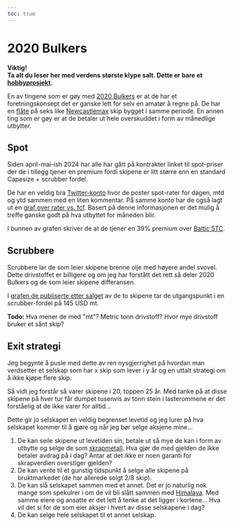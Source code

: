 ```yaml
---
toc: true
---
```


# 2020 Bulkers

**Viktig!<br>Ta alt du leser her med verdens største klype salt. Dette er bare et [hobbyprosjekt](https://github.com/kimble/2020-bulkers).**

En av tingene som er gøy med [2020 Bulkers](https://2020bulkers.com/) er at de har et foretningskonsept det er ganske lett for selv en amatør
å regne på. De har en [flåte](https://2020bulkers.com/our-fleet/) på seks like [Newcastlemax](https://snl.no/bulkskip) 
skip bygget i samme periode. En annen ting som er gøy er at de betaler ut hele overskuddet i form av månedlige utbytter.


## Spot

Siden april-mai-ish 2024 har alle har gått på kontrakter linket til spot-priser der de i tillegg tjener en premium fordi
skipene er litt større enn en standard Capesize + scrubber fordel. 

De har en veldig bra [Twitter-konto](https://x.com/2Bulkers) hvor de poster spot-rater for dagen, mtd og ytd sammen med en liten kommentar.
På samme konto har de også lagt ut en [graf over rater vs. fcf](https://x.com/2Bulkers/status/1777660327372484831).
Basert på denne informasjonen er det mulig å treffe ganske godt på hva utbyttet for måneden blir. 

I bunnen av grafen skriver de at de tjener en 39% premium over [Baltic 5TC](https://www.investing.com/indices/baltic-capesize).

## Scrubbere

Scrubbere lar de som leier skipene brenne olje med høyere andel svovel. Dette drivstoffet er billigere og om jeg har 
forstått det rett så deler 2020 Bulkers og de som leier skipene differansen.  

I [grafen de publiserte etter salget](https://x.com/2Bulkers/status/1777660327372484831) av de to skipene tar de utgangspunkt i en scrubber-fordel på 145 USD mt.

**Todo:** Hva mener de med "mt"? Metric tonn drivstoff? Hvor mye drivstoff bruker et sånt skip? 

## Exit strategi 

Jeg begynte å pusle med dette av ren nysgjerrighet på hvordan man verdsetter et selskap som har x skip som lever i y år
og en uttalt strategi om å ikke kjøpe flere skip. 

Så vidt jeg forstår så varer skipene i 20, toppen 25 år. Med tanke på at disse skipene på hver tur får dumpet tusenvis
av tonn stein i lasterommene er det forståelig at de ikke varer for alltid... 

Dette gir jo selskapet en veldig begrenset levetid og jeg lurer på hva selskapet kommer til å gjøre og når jeg bør selge aksjene mine...

1. De kan seile skipene ut levetiden sin, betale ut så mye de kan i form av utbytte og selge de som [skrapmetall](/scrap). Hva gjør de med gjelden de ikke betaler avdrag på i dag? Antar at det ikke er noen garanti for skrapverdien overstiger gjelden?  
2. De kan vente til et gunstig tidspunkt å selge alle skipene på bruktmarkedet (de har allerede solgt 2/8 skip).
3. De kan slå selskapet sammen med et annet. Det er jo naturlig nok mange som spekulrer i om de vil bli slått sammen med [Himalaya](https://himalaya-shipping.com/). Med samme eiere og ansatte er det lett å tenke at det ligger i kortene... Hva vil det si for de som eier aksjer i hvert av disse selskapene i dag?
4. De kan selge hele selskapet til et annet selskap. 